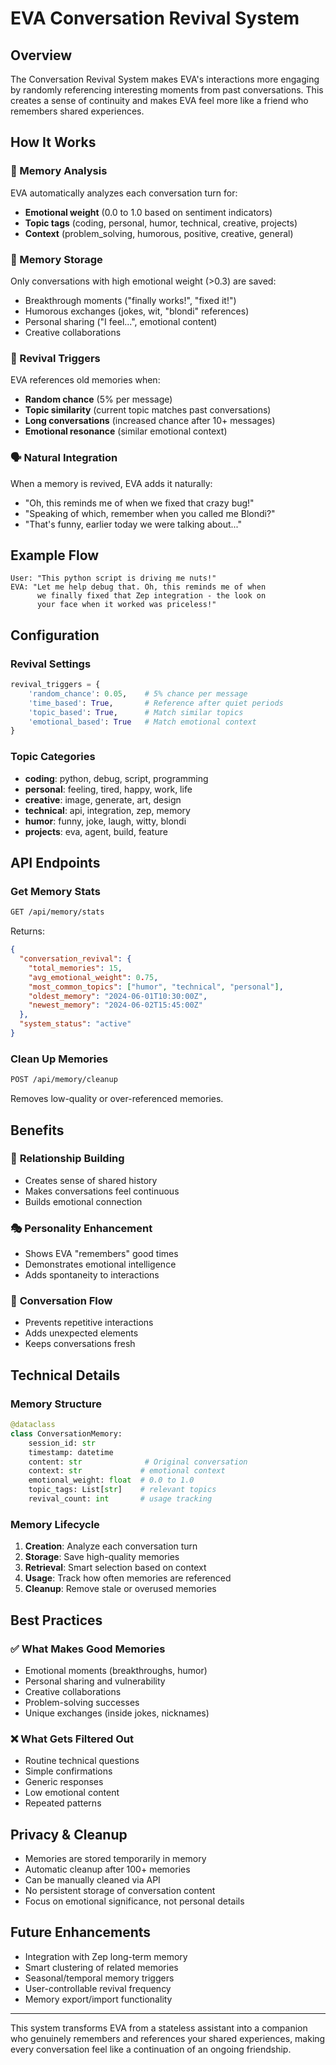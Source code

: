 # EVA Conversation Revival System

## Overview

The Conversation Revival System makes EVA's interactions more engaging by randomly referencing interesting moments from past conversations. This creates a sense of continuity and makes EVA feel more like a friend who remembers shared experiences.

## How It Works

### 🧠 Memory Analysis
EVA automatically analyzes each conversation turn for:
- **Emotional weight** (0.0 to 1.0 based on sentiment indicators)
- **Topic tags** (coding, personal, humor, technical, creative, projects)
- **Context** (problem_solving, humorous, positive, creative, general)

### 💾 Memory Storage
Only conversations with high emotional weight (>0.3) are saved:
- Breakthrough moments ("finally works!", "fixed it!")
- Humorous exchanges (jokes, wit, "blondi" references)
- Personal sharing ("I feel...", emotional content)
- Creative collaborations

### 🎲 Revival Triggers
EVA references old memories when:
- **Random chance** (5% per message)
- **Topic similarity** (current topic matches past conversations)
- **Long conversations** (increased chance after 10+ messages)
- **Emotional resonance** (similar emotional context)

### 🗣️ Natural Integration
When a memory is revived, EVA adds it naturally:
- "Oh, this reminds me of when we fixed that crazy bug!"
- "Speaking of which, remember when you called me Blondi?"
- "That's funny, earlier today we were talking about..."

## Example Flow

```
User: "This python script is driving me nuts!"
EVA: "Let me help debug that. Oh, this reminds me of when 
      we finally fixed that Zep integration - the look on 
      your face when it worked was priceless!"
```

## Configuration

### Revival Settings
```python
revival_triggers = {
    'random_chance': 0.05,    # 5% chance per message
    'time_based': True,       # Reference after quiet periods
    'topic_based': True,      # Match similar topics
    'emotional_based': True   # Match emotional context
}
```

### Topic Categories
- **coding**: python, debug, script, programming
- **personal**: feeling, tired, happy, work, life
- **creative**: image, generate, art, design
- **technical**: api, integration, zep, memory
- **humor**: funny, joke, laugh, witty, blondi
- **projects**: eva, agent, build, feature

## API Endpoints

### Get Memory Stats
```bash
GET /api/memory/stats
```
Returns:
```json
{
  "conversation_revival": {
    "total_memories": 15,
    "avg_emotional_weight": 0.75,
    "most_common_topics": ["humor", "technical", "personal"],
    "oldest_memory": "2024-06-01T10:30:00Z",
    "newest_memory": "2024-06-02T15:45:00Z"
  },
  "system_status": "active"
}
```

### Clean Up Memories
```bash
POST /api/memory/cleanup
```
Removes low-quality or over-referenced memories.

## Benefits

### 🤝 **Relationship Building**
- Creates sense of shared history
- Makes conversations feel continuous
- Builds emotional connection

### 🎭 **Personality Enhancement**
- Shows EVA "remembers" good times
- Demonstrates emotional intelligence
- Adds spontaneity to interactions

### 💬 **Conversation Flow**
- Prevents repetitive interactions
- Adds unexpected elements
- Keeps conversations fresh

## Technical Details

### Memory Structure
```python
@dataclass
class ConversationMemory:
    session_id: str
    timestamp: datetime
    content: str              # Original conversation
    context: str             # emotional context
    emotional_weight: float  # 0.0 to 1.0
    topic_tags: List[str]    # relevant topics
    revival_count: int       # usage tracking
```

### Memory Lifecycle
1. **Creation**: Analyze each conversation turn
2. **Storage**: Save high-quality memories
3. **Retrieval**: Smart selection based on context
4. **Usage**: Track how often memories are referenced
5. **Cleanup**: Remove stale or overused memories

## Best Practices

### ✅ What Makes Good Memories
- Emotional moments (breakthroughs, humor)
- Personal sharing and vulnerability
- Creative collaborations
- Problem-solving successes
- Unique exchanges (inside jokes, nicknames)

### ❌ What Gets Filtered Out
- Routine technical questions
- Simple confirmations
- Generic responses
- Low emotional content
- Repeated patterns

## Privacy & Cleanup

- Memories are stored temporarily in memory
- Automatic cleanup after 100+ memories
- Can be manually cleaned via API
- No persistent storage of conversation content
- Focus on emotional significance, not personal details

## Future Enhancements

- Integration with Zep long-term memory
- Smart clustering of related memories
- Seasonal/temporal memory triggers
- User-controllable revival frequency
- Memory export/import functionality

---

This system transforms EVA from a stateless assistant into a companion who genuinely remembers and references your shared experiences, making every conversation feel like a continuation of an ongoing friendship.